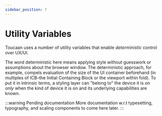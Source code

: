 ```yaml
---
sidebar_position: 7
---
```


# Utility Variables

Toucaan uses a number of utility variables that enable _deterministic_ control over UX/UI. 

The word deterministic here means applying style without guesswork or assumptions about the browser window. The deterministic approach, for example, compels evaluation of the size of the UI container beforehand (in multiples of ICB–the Initial Containing Block or the viewport within fold). To put it in intrinsic terms, a styling layer can "belong to" the device it is on _only_ when the kind of device it is on and its underlying capabilities are known.

:::warning Pending documentation
More documentation w.r.t typesetting, typography, and scaling components to come here later. 
:::

